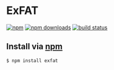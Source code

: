 # ExFAT
[![npm](https://img.shields.io/npm/v/exfat.svg?style=flat-square)](https://npmjs.com/exfat)
[![npm downloads](https://img.shields.io/npm/dm/exfat.svg?style=flat-square)](https://npmjs.com/exfat)
[![build status](https://img.shields.io/travis/jhermsmeier/node-exfat.svg?style=flat-square)](https://travis-ci.org/jhermsmeier/node-exfat)

## Install via [npm](https://npmjs.com)

```sh
$ npm install exfat
```
